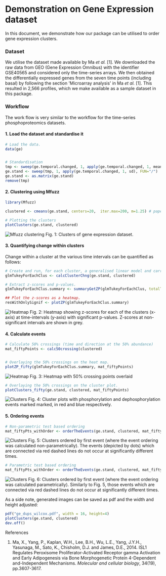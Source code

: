# Demonstration on Gene Expression dataset

In this document, we demonstrate how our package can be utilised to order gene expression clusters.

### Dataset

We utilise the dataset made available by Ma *et al.* [1]. We downloaded the raw data from GEO (Gene Expression Omnibus) with the identifier GSE40565 and considered only the time-series arrays. We then obtained the differentially expressed genes from the seven time points (including basal) by following the section 'Microarray analysis' in Ma *et al.* [1]. This resulted in 2,566 profiles, which we make available as a sample dataset in this package.  

### Workflow

The work flow is very similar to the workflow for the time-series phosphoproteomics datasets.

#### 1. Load the dataset and standardise it

```R
# Load the data.
data(ge)


# Standardisation
tmp <- sweep(ge.temporal.changed, 1, apply(ge.temporal.changed, 1, mean), FUN="-")
ge.stand <- sweep(tmp, 1, apply(ge.temporal.changed, 1, sd), FUN="/")
ge.stand <- as.matrix(ge.stand)
remove(tmp)
```

#### 2. Clustering using Mfuzz

```R
library(Mfuzz)

clustered <- cmeans(ge.stand, centers=20,  iter.max=200, m=1.25) # paper, 2014_ma_etal, says 20 clusters.

# Plotting the clusters
plotClusters(ge.stand, clustered)
```

![Mfuzz clustering](images/Ge/ge_clusters.png)
Fig. 1: Clusters of gene expression dataset.  



#### 3. Quantifying change within clusters

Change within a cluster at the various time intervals can be quantified as follows:

```R
# Create and run, for each cluster, a generalised linear model and carry out tukey post-hoc evaluations.
glmTukeyForEachClus <- calcClusterChng(ge.stand, clustered)

# Extract z-scores and p-values.
glmTukeyForEachClus.summary <- summaryGetZP(glmTukeyForEachClus, totalTimePoints=7)

## Plot the z-scores as a heatmap.
resWithOnlySignif <- plotZP(glmTukeyForEachClus.summary)
```
![Heatmap](images/Ge/ge_heatmap.png)
Fig. 2: Heatmap showing z-scores for each of the clusters (x-axis) at time-intervals (y-axis) with significant p-values. Z-scores at non-significant intervals are shown in grey.



#### 4. Calculate events

```R
# Calculate 50% crossings (time and direction at the 50% abundance)
mat_fiftyPoints <- calc50crossing(clustered)


# Overlaying the 50% crossings on the heat map.
plotZP_fifty(glmTukeyForEachClus.summary, mat_fiftyPoints)
```

![Heatmap](images/Ge/ge_heatmap_50.png)
Fig. 3: Heatmap with 50% crossing points overlaid

```R
# Overlaying the 50% crossings on the cluster plot.
plotClusters_fifty(ge.stand, clustered, mat_fiftyPoints)
```

![Clusters](images/Ge/ge_clusters_50.png)
Fig. 4: Cluster plots with phosphorylation and dephosphorylation events marked marked, in red and blue respectively.


#### 5. Ordering events


```R
# Non-parametric test based ordering
mat_fiftyPts_withOrder <- orderTheEvents(ge.stand, clustered, mat_fiftyPoints, test="wilcox")
```
![Clusters](images/Ge/ge_nonParam.png)
Fig. 5: Clusters ordered by first event (where the event ordering was calculated non-parametrically). The events (depicted by dots) which are connected via red dashed lines do not occur at significantly different times.


```R
# Parametric test based ordering
mat_fiftyPts_withOrder <- orderTheEvents(ge.stand, clustered, mat_fiftyPoints, test="t-test")
```

![Clusters](images/Ge/ge_param.png)
Fig. 6: Clusters ordered by first event (where the event ordering was calculated parametrically). Similarly to Fig. 5, those events which are connected via red dashed lines do not occur at significantly different times.


As a side note, generated images can be saved as pdf and the width and height adjusted:

```R
pdf("ge_dups_wilcox.pdf", width = 16, height=4)
plotClusters(ge.stand, clustered)
dev.off()
```


References

1. Ma, X., Yang, P., Kaplan, W.H., Lee, B.H., Wu, L.E., Yang, J.Y.H., Yasunaga, M., Sato, K., Chisholm, D.J. and James, D.E., 2014. ISL1 Regulates Peroxisome Proliferator-Activated Receptor gamma Activation and Early Adipogenesis via Bone Morphogenetic Protein 4-Dependent and-Independent Mechanisms. *Molecular and cellular biology*, 34(19), pp.3607-3617.
